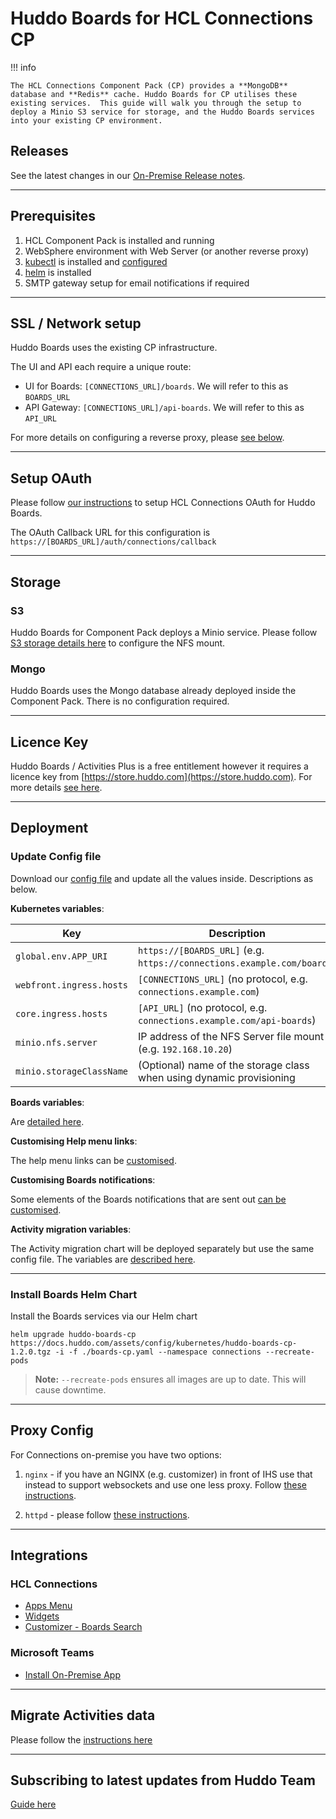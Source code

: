 # Huddo Boards for HCL Connections CP

!!! info

    The HCL Connections Component Pack (CP) provides a **MongoDB** database and **Redis** cache. Huddo Boards for CP utilises these existing services.  This guide will walk you through the setup to deploy a Minio S3 service for storage, and the Huddo Boards services into your existing CP environment.

## Releases

See the latest changes in our [On-Premise Release notes](../releases.md).

---

## Prerequisites

1. HCL Component Pack is installed and running
1. WebSphere environment with Web Server (or another reverse proxy)
1. [kubectl](https://kubernetes.io/docs/tasks/tools/install-kubectl/) is installed and [configured](../faq/kubectl.md)
1. [helm](https://docs.helm.sh/using_helm/#installing-helm) is installed
1. SMTP gateway setup for email notifications if required

---

## SSL / Network setup

Huddo Boards uses the existing CP infrastructure.

The UI and API each require a unique route:

-   UI for Boards: `[CONNECTIONS_URL]/boards`. We will refer to this as `BOARDS_URL`
-   API Gateway: `[CONNECTIONS_URL]/api-boards`. We will refer to this as `API_URL`

For more details on configuring a reverse proxy, please [see below](#proxy-config).

---

## Setup OAuth

Please follow [our instructions](../connections/auth-on-prem.md) to setup HCL Connections OAuth for Huddo Boards.

The OAuth Callback URL for this configuration is `https://[BOARDS_URL]/auth/connections/callback`

---

## Storage

### S3

Huddo Boards for Component Pack deploys a Minio service. Please follow [S3 storage details here](minio.md) to configure the NFS mount.

### Mongo

Huddo Boards uses the Mongo database already deployed inside the Component Pack. There is no configuration required.

---

## Licence Key

Huddo Boards / Activities Plus is a free entitlement however it requires a licence key from [https://store.huddo.com](https://store.huddo.com). For more details [see here](../store/index.md).

---

## Deployment

### Update Config file

Download our [config file](../../assets/config/kubernetes/boards-cp.yaml) and update all the values inside. Descriptions as below.

**Kubernetes variables**:

| Key                      | Description                                                            |
| ------------------------ | ---------------------------------------------------------------------- |
| `global.env.APP_URI`     | `https://[BOARDS_URL]` (e.g. `https://connections.example.com/boards`) |
| `webfront.ingress.hosts` | `[CONNECTIONS_URL]` (no protocol, e.g. `connections.example.com`)      |
| `core.ingress.hosts`     | `[API_URL]` (no protocol, e.g. `connections.example.com/api-boards`)   |
| `minio.nfs.server`       | IP address of the NFS Server file mount (e.g. `192.168.10.20`)         |
| `minio.storageClassName` | (Optional) name of the storage class when using dynamic provisioning   |

**Boards variables**:

Are [detailed here](../env/common.md).

**Customising Help menu links**:

The help menu links can be [customised](../env/help-links.md).

**Customising Boards notifications**:

Some elements of the Boards notifications that are sent out [can be customised](../env/notifications.md).

**Activity migration variables**:

The Activity migration chart will be deployed separately but use the same config file. The variables are [described here](migration/index.md).

---

### Install Boards Helm Chart

Install the Boards services via our Helm chart

    helm upgrade huddo-boards-cp https://docs.huddo.com/assets/config/kubernetes/huddo-boards-cp-1.2.0.tgz -i -f ./boards-cp.yaml --namespace connections --recreate-pods

> **Note:** `--recreate-pods` ensures all images are up to date. This will cause downtime.

---

## Proxy Config

For Connections on-premise you have two options:

1. `nginx` - if you have an NGINX (e.g. customizer) in front of IHS use that instead to support websockets and use one less proxy. Follow [these instructions](../proxy/nginx.md).

1. `httpd` - please follow [these instructions](../connections/httpd/index.md).

---

## Integrations

### HCL Connections

-   [Apps Menu](../connections/apps-menu/on-prem.md)
-   [Widgets](../connections/widgets-on-prem.md)
-   [Customizer - Boards Search](../connections/customizer/integrations.md)

### Microsoft Teams

-   [Install On-Premise App](../msgraph/teams/on-prem.md)

---

## Migrate Activities data

Please follow the [instructions here](migration/index.md)

---

## Subscribing to latest updates from Huddo Team

[Guide here](latest.md)
